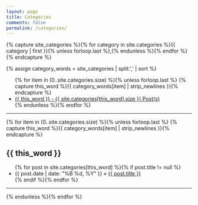 ```yaml
---
layout: page
title: Categories
comments: false
permalink: /categories/
---
```


{% capture site_categories %}{% for category in site.categories %}{{ category | first }}{% unless forloop.last %},{% endunless %}{% endfor %}{% endcapture %}
<!-- site_categories: {{ site_categories }} -->
{% assign category_words = site_categories | split:',' | sort %}
<!-- category_words: {{ category_words }} -->
 
<div id="tags">
  <ul class="tag-box inline">
    {% for item in (0..site.categories.size) %}{% unless forloop.last %}
      {% capture this_word %}{{ category_words[item] | strip_newlines }}{% endcapture %}
      <li><a href="#{{ this_word | slugify: latin }}">{{ this_word }} - <span>{{ site.categories[this_word].size }} Post(s)</span></a></li>
    {% endunless %}{% endfor %}
  </ul>
  <hr>
  {% for item in (0..site.categories.size) %}{% unless forloop.last %}
  {% capture this_word %}{{ category_words[item] | strip_newlines }}{% endcapture %}
  <h2 id="{{ this_word | slugify: latin }}">{{ this_word }}</h2>
  <ul class="posts">
    {% for post in site.categories[this_word] %}{% if post.title != null %}
      <li itemscope><span class="entry-date"><time datetime="{{ post.date | date_to_xmlschema }}" itemprop="datePublished">{{ post.date | date: "%B %d, %Y" }}</time></span> &raquo; <a href="{{ site.baseurl }}{{ post.url }}">{{ post.title }}</a></li>
    {% endif %}{% endfor %}
  </ul>
  <hr>
  {% endunless %}{% endfor %}
</div>
